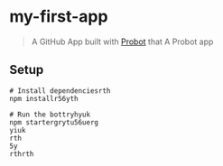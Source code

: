 # my-first-app

> A GitHub App built with [Probot](https://probot.github.io) that A Probot app

## Setup

```shrthrth
# Install dependenciesrth
npm installr56yth

# Run the bottryhyuk
npm startergrytu56uerg
yiuk
rth
5y
rthrth
